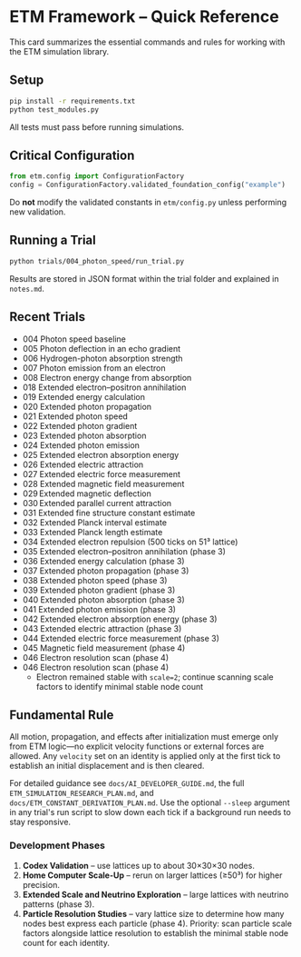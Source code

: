 # ETM Framework – Quick Reference

This card summarizes the essential commands and rules for working with the ETM simulation library.

## Setup
```bash
pip install -r requirements.txt
python test_modules.py
```
All tests must pass before running simulations.

## Critical Configuration
```python
from etm.config import ConfigurationFactory
config = ConfigurationFactory.validated_foundation_config("example")
```
Do **not** modify the validated constants in `etm/config.py` unless performing new validation.

## Running a Trial
```bash
python trials/004_photon_speed/run_trial.py
```
Results are stored in JSON format within the trial folder and explained in `notes.md`.

## Recent Trials
- 004 Photon speed baseline
- 005 Photon deflection in an echo gradient
- 006 Hydrogen-photon absorption strength
- 007 Photon emission from an electron
- 008 Electron energy change from absorption
- 018 Extended electron–positron annihilation
- 019 Extended energy calculation
- 020 Extended photon propagation
- 021 Extended photon speed
- 022 Extended photon gradient
- 023 Extended photon absorption
- 024 Extended photon emission
- 025 Extended electron absorption energy
- 026 Extended electric attraction
- 027 Extended electric force measurement
- 028 Extended magnetic field measurement
- 029 Extended magnetic deflection
- 030 Extended parallel current attraction
- 031 Extended fine structure constant estimate
- 032 Extended Planck interval estimate
- 033 Extended Planck length estimate
- 034 Extended electron repulsion (500 ticks on 51³ lattice)
- 035 Extended electron–positron annihilation (phase 3)
- 036 Extended energy calculation (phase 3)
- 037 Extended photon propagation (phase 3)
- 038 Extended photon speed (phase 3)
- 039 Extended photon gradient (phase 3)
- 040 Extended photon absorption (phase 3)
- 041 Extended photon emission (phase 3)
- 042 Extended electron absorption energy (phase 3)
- 043 Extended electric attraction (phase 3)
- 044 Extended electric force measurement (phase 3)
- 045 Magnetic field measurement (phase 4)
- 046 Electron resolution scan (phase 4)
- 046 Electron resolution scan (phase 4)
  - Electron remained stable with `scale=2`; continue scanning scale factors to identify minimal stable node count

## Fundamental Rule
All motion, propagation, and effects after initialization must emerge only from ETM logic—no explicit velocity functions or external forces are allowed. Any `velocity` set on an identity is applied only at the first tick to establish an initial displacement and is then cleared.

For detailed guidance see `docs/AI_DEVELOPER_GUIDE.md`, the full `ETM_SIMULATION_RESEARCH_PLAN.md`, and `docs/ETM_CONSTANT_DERIVATION_PLAN.md`.
Use the optional `--sleep` argument in any trial's run script to slow down each tick if a background run needs to stay responsive.

### Development Phases
1. **Codex Validation** – use lattices up to about 30×30×30 nodes.
2. **Home Computer Scale-Up** – rerun on larger lattices (≥50³) for higher precision.
3. **Extended Scale and Neutrino Exploration** – large lattices with neutrino patterns (phase 3).
4. **Particle Resolution Studies** – vary lattice size to determine how many nodes best express each particle (phase 4).
   Priority: scan particle scale factors alongside lattice resolution to establish the minimal stable node count for each identity.
